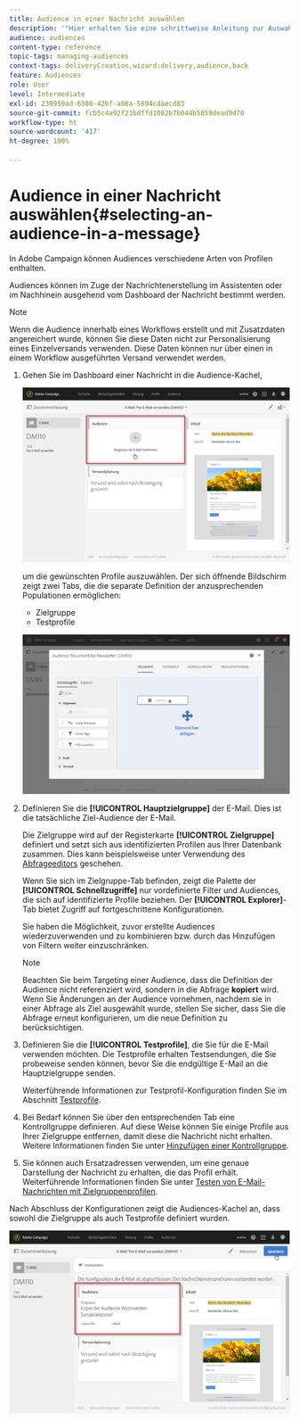 ```yaml
---
title: Audience in einer Nachricht auswählen
description: '"Hier erhalten Sie eine schrittweise Anleitung zur Auswahl von Audiences einer E-Mail: Hauptzielgruppe und Testprofile."'
audience: audiences
content-type: reference
topic-tags: managing-audiences
context-tags: deliveryCreation,wizard;delivery,audience,back
feature: Audiences
role: User
level: Intermediate
exl-id: 239959ad-6386-42bf-a86a-5694cdaecd83
source-git-commit: fcb5c4a92f23bdffd1082b7b044b5859dead9d70
workflow-type: ht
source-wordcount: '417'
ht-degree: 100%

---
```


# Audience in einer Nachricht auswählen{#selecting-an-audience-in-a-message}

In Adobe Campaign können Audiences verschiedene Arten von Profilen enthalten.

Audiences können im Zuge der Nachrichtenerstellung im Assistenten oder im Nachhinein ausgehend vom Dashboard der Nachricht bestimmt werden.

>[!NOTE]
>
>Wenn die Audience innerhalb eines Workflows erstellt und mit Zusatzdaten angereichert wurde, können Sie diese Daten nicht zur Personalisierung eines Einzelversands verwenden. Diese Daten können nur über einen in einem Workflow ausgeführten Versand verwendet werden.

1. Gehen Sie im Dashboard einer Nachricht in die Audience-Kachel,

   ![](assets/delivery_audience_definition_1.png)

   um die gewünschten Profile auszuwählen. Der sich öffnende Bildschirm zeigt zwei Tabs, die die separate Definition der anzusprechenden Populationen ermöglichen:

   * Zielgruppe
   * Testprofile

   ![](assets/delivery_audience_definition_2.png)

1. Definieren Sie die **[!UICONTROL Hauptzielgruppe]** der E-Mail. Dies ist die tatsächliche Ziel-Audience der E-Mail.

   Die Zielgruppe wird auf der Registerkarte **[!UICONTROL Zielgruppe]** definiert und setzt sich aus identifizierten Profilen aus Ihrer Datenbank zusammen. Dies kann beispielsweise unter Verwendung des [Abfrageeditors](../../automating/using/editing-queries.md#creating-queries) geschehen.

   Wenn Sie sich im Zielgruppe-Tab befinden, zeigt die Palette der **[!UICONTROL Schnellzugriffe]** nur vordefinierte Filter und Audiences, die sich auf identifizierte Profile beziehen. Der **[!UICONTROL Explorer]**-Tab bietet Zugriff auf fortgeschrittene Konfigurationen.

   Sie haben die Möglichkeit, zuvor erstellte Audiences wiederzuverwenden und zu kombinieren bzw. durch das Hinzufügen von Filtern weiter einzuschränken.

   >[!NOTE]
   >
   >Beachten Sie beim Targeting einer Audience, dass die Definition der Audience nicht referenziert wird, sondern in die Abfrage **kopiert** wird. Wenn Sie Änderungen an der Audience vornehmen, nachdem sie in einer Abfrage als Ziel ausgewählt wurde, stellen Sie sicher, dass Sie die Abfrage erneut konfigurieren, um die neue Definition zu berücksichtigen.

1. Definieren Sie die **[!UICONTROL Testprofile]**, die Sie für die E-Mail verwenden möchten. Die Testprofile erhalten Testsendungen, die Sie probeweise senden können, bevor Sie die endgültige E-Mail an die Hauptzielgruppe senden.

   Weiterführende Informationen zur Testprofil-Konfiguration finden Sie im Abschnitt [Testprofile](../../audiences/using/managing-test-profiles.md).

1. Bei Bedarf können Sie über den entsprechenden Tab eine Kontrollgruppe definieren. Auf diese Weise können Sie einige Profile aus Ihrer Zielgruppe entfernen, damit diese die Nachricht nicht erhalten. Weitere Informationen finden Sie unter [Hinzufügen einer Kontrollgruppe](../../sending/using/control-group.md).

1. Sie können auch Ersatzadressen verwenden, um eine genaue Darstellung der Nachricht zu erhalten, die das Profil erhält.  Weiterführende Informationen finden Sie unter [Testen von E-Mail-Nachrichten mit Zielgruppenprofilen](../../sending/using/testing-messages-using-target.md).

Nach Abschluss der Konfigurationen zeigt die Audiences-Kachel an, dass sowohl die Zielgruppe als auch Testprofile definiert wurden.

![](assets/delivery_audience_definition_3.png)
